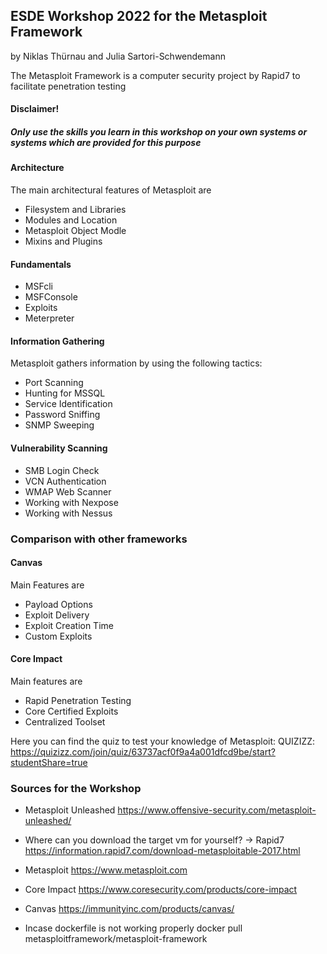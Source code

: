 ## ESDE Workshop 2022 for the Metasploit Framework
by Niklas Thürnau and Julia Sartori-Schwendemann

The Metasploit Framework is a computer security project by Rapid7 to facilitate penetration testing

#### Disclaimer!
##### Only use the skills you learn in this workshop on your own systems or systems which are provided for this purpose


#### Architecture
The main architectural features of Metasploit are
* Filesystem and Libraries
* Modules and Location
* Metasploit Object Modle
* Mixins and Plugins

#### Fundamentals
* MSFcli
* MSFConsole
* Exploits
* Meterpreter

#### Information Gathering
Metasploit gathers information by using the following tactics:
* Port Scanning
* Hunting for MSSQL
* Service Identification
* Password Sniffing
* SNMP Sweeping

#### Vulnerability Scanning
* SMB Login Check
* VCN Authentication
* WMAP Web Scanner
* Working with Nexpose
* Working with Nessus


### Comparison with other frameworks

#### Canvas
Main Features are 
* Payload Options
* Exploit Delivery
* Exploit Creation Time
* Custom Exploits

#### Core Impact
Main features are
* Rapid Penetration Testing
* Core Certified Exploits
* Centralized Toolset



Here you can find the quiz to test your knowledge of Metasploit:
QUIZIZZ: https://quizizz.com/join/quiz/63737acf0f9a4a001dfcd9be/start?studentShare=true

### Sources for the Workshop

* Metasploit Unleashed https://www.offensive-security.com/metasploit-unleashed/

* Where can you download the target vm for yourself?
-> Rapid7 https://information.rapid7.com/download-metasploitable-2017.html

* Metasploit https://www.metasploit.com

* Core Impact https://www.coresecurity.com/products/core-impact

* Canvas https://immunityinc.com/products/canvas/


* Incase dockerfile is not working properly docker pull metasploitframework/metasploit-framework
